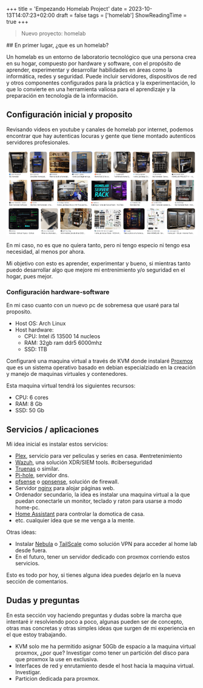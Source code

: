 +++
title = 'Empezando Homelab Project'
date = 2023-10-13T14:07:23+02:00
draft = false
tags = ['homelab']
ShowReadingTime = true
+++

> Nuevo proyecto: homelab

## En primer lugar, ¿que es un homelab?

Un homelab es un entorno de laboratorio tecnológico que una persona crea en su hogar, compuesto por hardware y software, con el propósito de aprender, experimentar y desarrollar habilidades en áreas como la informática, redes y seguridad. Puede incluir servidores, dispositivos de red y otros componentes configurados para la práctica y la experimentación, lo que lo convierte en una herramienta valiosa para el aprendizaje y la preparación en tecnología de la información.

## Configuración inicial y proposito

Revisando videos en youtube y canales de homelab por internet, podemos encontrar que hay autenticas locuras y gente que tiene montado autenticos servidores profesionales.

![Homelabs](./images/ejemplo-homelab-google.png)

En mi caso, no es que no quiera tanto, pero ni tengo especio ni tengo esa necesidad, al menos por ahora.

Mi objetivo con esto es aprender, experimentar y bueno, si mientras tanto puedo desarrollar algo que mejore mi entrenimiento y/o seguridad en el hogar, pues mejor.

### Configuración hardware-software

En mi caso cuanto con un nuevo pc de sobremesa que usaré para tal proposito.

- Host OS: Arch Linux
- Host hardware:
  - CPU: Intel i5 13500 14 nucleos
  - RAM: 32gb ram ddr5 6000mhz
  - SSD: 1TB

Configuraré una maquina virtual a través de KVM donde instalaré [Proxmox](https://www.proxmox.com/en/) que es un sistema operativo basado en debian especialziado en la creación y manejo de maquinas virtuales y contenedores.

Esta maquina virtual tendrá los siguientes recursos:

- CPU: 6 cores
- RAM: 8 Gb
- SSD: 50 Gb

## Servicios / aplicaciones

Mi idea inicial es instalar estos servicios:

- [Plex](https://www.plex.tv/), servicio para ver peliculas y series en casa. #entretenimiento
- [Wazuh](https://wazuh.com/), una solución XDR/SIEM tools. #ciberseguridad
- [Truenas](https://www.truenas.com/) o similar.
- [Pi-hole](https://pi-hole.net/), servidor dns.
- [pfsense](https://www.pfsense.org/) o [opnsense](https://opnsense.org/), solución de firewall.
- Servidor [nginx](https://www.nginx.com/) para alojar páginas web.
- Ordenador secundario, la idea es instalar una maquina virtual a la que puedan conectarle un monitor, teclado y raton para usarse a modo home-pc.
- [Home Assistant](https://www.home-assistant.io/) para controlar la domotica de casa.
- etc. cualquier idea que se me venga a la mente.

Otras ideas:

- Instalar [Nebula](https://github.com/slackhq/nebula) o [TailScale](https://tailscale.com/use-cases/homelab/) como solución VPN para acceder al home lab desde fuera.
- En el futuro, tener un servidor dedicado con proxmox corriendo estos servicios.

Esto es todo por hoy, si tienes alguna idea puedes dejarlo en la nueva sección de comentarios.

## Dudas y preguntas

En esta sección voy haciendo preguntas y dudas sobre la marcha que intentaré ir resolviendo poco a poco, algunas pueden ser de concepto, otras mas concretas y otras simples ideas que surgen de mi experiencia en el que estoy trabajando.

- KVM solo me ha permitido asignar 50Gb de espacio a la maquina virtual proxmox, ¿por que? Investigar como tener un partición del disco para que proxmox la use en exclusiva.
- Interfaces de red y enrutamiento desde el host hacia la maquina virtual. Investigar.
- Particion dedicada para proxmox.
